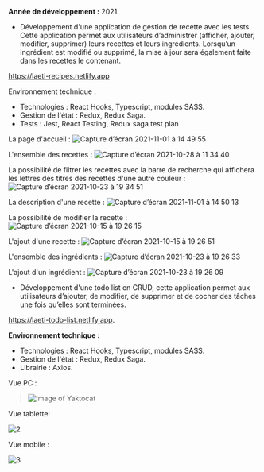 **Année de développement :** 2021.</br>

- Développement d'une application de gestion de recette avec les tests.
Cette application permet aux utilisateurs d’administrer (afficher, ajouter, modifier, supprimer) leurs recettes et leurs ingrédients. Lorsqu’un ingrédient est modifié ou supprimé, la mise à jour sera également faite dans les recettes le contenant.

https://laeti-recipes.netlify.app

Environnement technique : 
 
 - Technologies : React Hooks, Typescript, modules SASS. 
 - Gestion de l'état : Redux, Redux Saga.
 - Tests : Jest, React Testing, Redux saga test plan

La page d'accueil :
![Capture d’écran 2021-11-01 à 14 49 55](https://user-images.githubusercontent.com/77897283/139699029-054b6469-29fc-4cba-abbc-9e8b1c56d100.png)

L'ensemble des recettes :
![Capture d’écran 2021-10-28 à 11 34 40](https://user-images.githubusercontent.com/77897283/139698842-45039889-2ce8-4003-b862-5afac0ddd7b3.png)

La possibilité de filtrer les recettes avec la barre de recherche qui affichera les lettres des titres des recettes d'une autre couleur :
![Capture d’écran 2021-10-23 à 19 34 51](https://user-images.githubusercontent.com/77897283/139698850-2909aa90-a6fe-4dc0-8bb1-dea87f7c82fb.png)

La description d'une recette :
![Capture d’écran 2021-11-01 à 14 50 13](https://user-images.githubusercontent.com/77897283/139698882-5c8bcd8f-0a5a-4121-b69b-89d12c185fa0.png)

La possibilité de modifier la recette :
![Capture d’écran 2021-10-15 à 19 26 15](https://user-images.githubusercontent.com/77897283/139698914-9a95b6e2-cfa6-4735-8b70-a868e9ea15c2.png)

L'ajout d'une recette :
![Capture d’écran 2021-10-15 à 19 26 51](https://user-images.githubusercontent.com/77897283/139698930-8c52fec2-cb78-4dde-af27-9275e47fdc38.png)

L'ensemble des ingrédients :
![Capture d’écran 2021-10-23 à 19 26 33](https://user-images.githubusercontent.com/77897283/139698944-9d3ddf37-ad7b-436b-aec2-320fb34847a7.png)

L'ajout d'un ingrédient :
![Capture d’écran 2021-10-23 à 19 26 09](https://user-images.githubusercontent.com/77897283/139698957-35db9614-db0a-46e9-8965-682383eeff5c.png)


- Développement d'une todo list en CRUD, cette application permet aux utilisateurs d’ajouter, de modifier, de supprimer et de cocher des tâches une fois qu’elles sont terminées.

https://laeti-todo-list.netlify.app.

**Environnement technique :**
 - Technologies : React Hooks, Typescript, modules SASS.
 - Gestion de l'état : Redux, Redux Saga.
 - Librairie : Axios.


Vue PC :
> ![Image of Yaktocat](https://user-images.githubusercontent.com/77897283/126187551-d23cef7f-417b-4c30-9d90-e3bcec51ae24.png)

Vue tablette:

![2](https://user-images.githubusercontent.com/77897283/139804019-f01c919c-eb9b-41d5-bc73-5bb1ce0c72a8.jpg)

Vue mobile :

![3](https://user-images.githubusercontent.com/77897283/139804025-30dfdb00-e88e-4486-b05b-7938760569fd.jpg)

